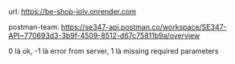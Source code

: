url: https://be-shop-jolv.onrender.com

postman-team: https://se347-api.postman.co/workspace/SE347-API~770693d3-3b9f-4509-8512-d67c75811b9a/overview

0 là ok, -1 là error from server, 1 là missing required parameters
